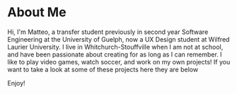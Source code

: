 # About Me #

<p>
Hi, I'm Matteo, a transfer student previously in second year Software Engineering at the University of Guelph, now a UX Design student at Wilfred Laurier University. I live in Whitchurch-Stouffville when I am not at school, and have been passionate about creating for as long as I can remember. I like to play video games, watch soccer, and work on my own projects! If you want to take a look at some of these projects here they are below
</p>

Enjoy!